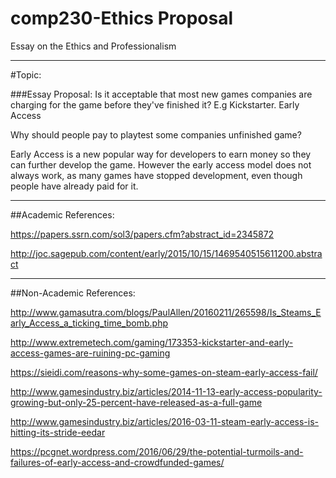 # comp230-Ethics Proposal
Essay on the Ethics and Professionalism
___

#Topic:

###Essay Proposal:
Is it acceptable that most new games companies are charging for the game before they've finished it? E.g Kickstarter. Early Access

Why should people pay to playtest some companies unfinished game?

Early Access is a new popular way for developers to earn money so they can further develop the game. However the early access model does not always work, as many games have stopped development, even though people have already paid for it.


___

##Academic References:

https://papers.ssrn.com/sol3/papers.cfm?abstract_id=2345872

http://joc.sagepub.com/content/early/2015/10/15/1469540515611200.abstract

___

##Non-Academic References:

http://www.gamasutra.com/blogs/PaulAllen/20160211/265598/Is_Steams_Early_Access_a_ticking_time_bomb.php


http://www.extremetech.com/gaming/173353-kickstarter-and-early-access-games-are-ruining-pc-gaming


https://sieidi.com/reasons-why-some-games-on-steam-early-access-fail/

http://www.gamesindustry.biz/articles/2014-11-13-early-access-popularity-growing-but-only-25-percent-have-released-as-a-full-game

http://www.gamesindustry.biz/articles/2016-03-11-steam-early-access-is-hitting-its-stride-eedar

https://pcgnet.wordpress.com/2016/06/29/the-potential-turmoils-and-failures-of-early-access-and-crowdfunded-games/


